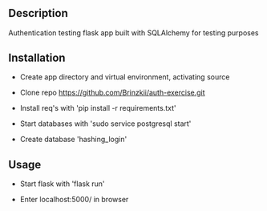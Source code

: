 # <Flask-Blogly>

## Description

Authentication testing flask app built with SQLAlchemy for testing purposes

## Installation

-   Create app directory and virtual environment, activating source

-   Clone repo https://github.com/Brinzkii/auth-exercise.git

-   Install req's with 'pip install -r requirements.txt'

-   Start databases with 'sudo service postgresql start'

-   Create database 'hashing_login'

## Usage

-   Start flask with 'flask run'

-   Enter localhost:5000/ in browser
